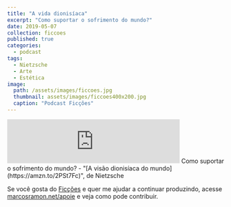 ```yaml
---
title: "A vida dionisíaca"
excerpt: "Como suportar o sofrimento do mundo?"
date: 2019-05-07
collection: ficcoes
published: true
categories:
  - podcast
tags: 
  - Nietzsche
  - Arte
  - Estética
image: 
  path: /assets/images/ficcoes.jpg
  thumbnail: assets/images/ficcoes400x200.jpg
  caption: "Podcast Ficções"
---
```


<iframe src="https://anchor.fm/podcastficcoes/embed/episodes/A-vida-dionisaca-e3uuic" height="102px" width="400px" frameborder="0" scrolling="no"></iframe>
Como suportar o sofrimento do mundo?
 - "[A visão dionisíaca do mundo](https://amzn.to/2PSt7Fc)", de Nietzsche

Se você gosta do [Ficções](https://marcosramon.net/ficcoes/) e quer me ajudar a continuar produzindo, acesse [marcosramon.net/apoie](https://marcosramon.net/apoie/) e veja como pode contribuir. 
